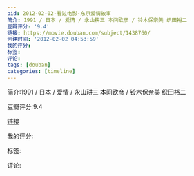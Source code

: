 ```yaml
---
pid: 2012-02-02-看过电影-东京爱情故事
简介: 1991 / 日本 / 爱情 / 永山耕三 本间欧彦 / 铃木保奈美 织田裕二
豆瓣评分: '9.4'
链接: https://movie.douban.com/subject/1438760/
创建时间: '2012-02-02 04:53:59'
我的评分:
标签:
评论:
tags: [douban]
categories: [timeline]
---
```

简介:1991 / 日本 / 爱情 / 永山耕三 本间欧彦 / 铃木保奈美 织田裕二

豆瓣评分:9.4

[链接](https://movie.douban.com/subject/1438760/)

我的评分:

标签:

评论:

